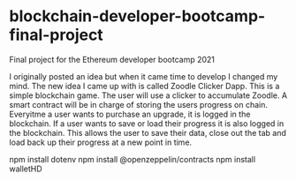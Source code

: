 # blockchain-developer-bootcamp-final-project
Final project for the Ethereum developer bootcamp 2021


I originally posted an idea but when it came time to develop I changed my mind. The new idea I came up with is called Zoodle Clicker Dapp. This is a simple blockchain game. The user will use a clicker to accumulate Zoodle. A smart contract will be in charge of storing the users progress on chain. Everyitme a user wants to purchase an upgrade, it is logged in the blockchain. If a user wants to save or load their progress it is also logged in the blockchain. This allows the user to save their data, close out the tab and load back up their progress at a new point in time.

npm install dotenv
npm install @openzeppelin/contracts
npm install walletHD
